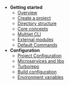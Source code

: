 -   **Getting started**
    -   [Overview](/ 'Intro to Multijet')
    -   [Create a project](pages/create-project.md)
    -   [Directory structure](pages/directory-structure.md)
    -   [Core concepts](pages/core-concepts.md)
    -   [Multijet CLI](pages/multijet-cli.md)
    -   [External modules](pages/external-modules.md)
    -   [Default Commands](pages/default-commands.md)
-   **Configuration**
    -   [Project Configuration]()
    -   [Microservices and libs]()
    -   [Turborepo]()
    -   [Build configuration]()
    -   [Environment variables]()
